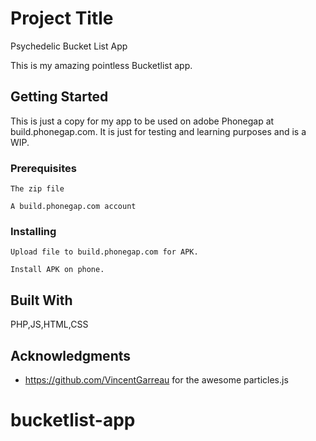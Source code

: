 # Project Title

Psychedelic Bucket List App

This is my amazing pointless Bucketlist app.

## Getting Started

This is just a copy for my app to be used on adobe Phonegap at build.phonegap.com.
It is just for testing and learning purposes and is a WIP.

### Prerequisites

```
The zip file

A build.phonegap.com account
```

### Installing

```
Upload file to build.phonegap.com for APK.

```


```
Install APK on phone.
```


## Built With

PHP,JS,HTML,CSS

## Acknowledgments

* https://github.com/VincentGarreau for the awesome particles.js

# bucketlist-app
